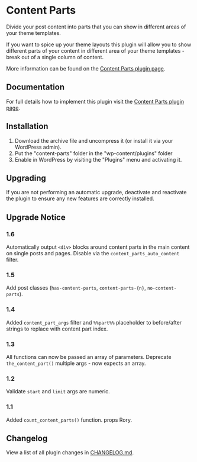 Content Parts
=============

Divide your post content into parts that you can show in different areas of your theme templates.

If you want to spice up your theme layouts this plugin will allow you to show different parts of your content in different area of your theme templates - break out of a single column of content.

More information can be found on the [Content Parts plugin page](http://www.benhuson.co.uk/wordpress-plugins/content-parts/).

Documentation
-------------

For full details how to implement this plugin visit the [Content Parts plugin page](https://github.com/benhuson/content-parts/wiki).

Installation
------------

1. Download the archive file and uncompress it (or install it via your WordPress admin).
1. Put the "content-parts" folder in the "wp-content/plugins" folder
1. Enable in WordPress by visiting the "Plugins" menu and activating it.

Upgrading
---------

If you are not performing an automatic upgrade, deactivate and reactivate the plugin to ensure any new features are correctly installed.

Upgrade Notice
--------------

### 1.6
Automatically output `<div>` blocks around content parts in the main content on single posts and pages. Disable via the `content_parts_auto_content` filter.

### 1.5
Add post classes (`has-content-parts`, `content-parts-{n}`, `no-content-parts`).

### 1.4
Added `content_part_args` filter and `%%part%%` placeholder to before/after strings to replace with content part index.

### 1.3
All functions can now be passed an array of parameters. Deprecate `the_content_part()` multiple args - now expects an array.

### 1.2
Validate `start` and `limit` args are numeric.

### 1.1
Added `count_content_parts()` function. props Rory.

Changelog
---------

View a list of all plugin changes in [CHANGELOG.md](https://github.com/benhuson/content-parts/blob/master/CHANGELOG.md).
